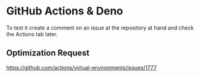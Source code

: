 # GitHub Actions & Deno

To test it create a comment on an issue at the repository at hand and check the Actions tab later.

## Optimization Request
https://github.com/actions/virtual-environments/issues/1777

